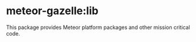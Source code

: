 # meteor-gazelle:lib

This package provides Meteor platform packages and other mission critical code. 
